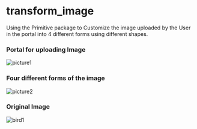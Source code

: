 # transform_image

Using the Primitive package to Customize the image uploaded by the User in the portal into 4 different forms using different shapes.

### Portal for uploading Image
![picture1](https://user-images.githubusercontent.com/80080241/117442267-281c7780-af54-11eb-947d-5520b9c15308.png)

### Four different forms of the image
![picture2](https://user-images.githubusercontent.com/80080241/117442375-4aae9080-af54-11eb-81de-3f0e8362ce2e.png)

### Original Image
![bird1](https://user-images.githubusercontent.com/80080241/117442402-569a5280-af54-11eb-9f38-f61ef70ad349.png)
